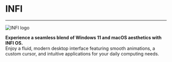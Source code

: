 # INFI

---

<img src="https://qtrypzzcjebvfcihiynt.supabase.co/storage/v1/object/public/base44-prod/public/68bf8a513c07091777b94e91/e8ae1b2a5_logo.png" alt="INFI logo" class="w-12 h-12 object-contain">

**Experience a seamless blend of Windows 11 and macOS aesthetics with INFI OS.**  
Enjoy a fluid, modern desktop interface featuring smooth animations, a custom cursor, and intuitive applications for your daily computing needs.
